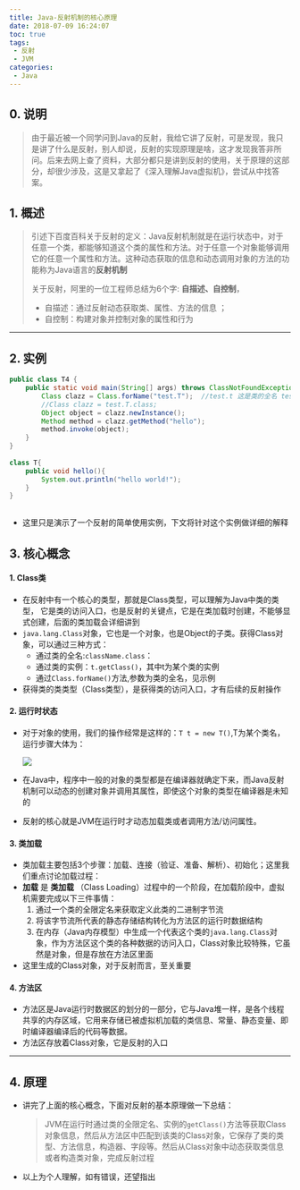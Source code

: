 ```yaml
---
title: Java-反射机制的核心原理
date: 2018-07-09 16:24:07
toc: true
tags:
 - 反射
 - JVM
categories:
 - Java
---
```


## 0. 说明

> 由于最近被一个同学问到Java的反射，我给它讲了反射，可是发现，我只是讲了什么是反射，别人却说，反射的实现原理是啥，这才发现我答非所问。后来去网上查了资料，大部分都只是讲到反射的使用，关于原理的这部分，却很少涉及，这是又拿起了《深入理解Java虚拟机》，尝试从中找答案。

<!--more-->

## 1. 概述

> 引述下百度百科关于反射的定义：Java反射机制就是在运行状态中，对于任意一个类，都能够知道这个类的属性和方法。对于任意一个对象能够调用它的任意一个属性和方法。这种动态获取的信息和动态调用对象的方法的功能称为Java语言的**反射机制**
>
> 关于反射，阿里的一位工程师总结为6个字: **自描述、自控制**，
>
> - 自描述：通过反射动态获取类、属性、方法的信息 ；
> - 自控制：构建对象并控制对象的属性和行为 

-----

## 2. 实例

```java
public class T4 {
    public static void main(String[] args) throws ClassNotFoundException, NoSuchMethodException, IllegalAccessException, InstantiationException, InvocationTargetException {
        Class clazz = Class.forName("test.T");  //test.t 这是类的全名 test是包名
        //Class clazz = test.T.class;
        Object object = clazz.newInstance();
        Method method = clazz.getMethod("hello");
        method.invoke(object);
    }
}
 
class T{
    public void hello(){
        System.out.println("hello world!");
    }
}
 
```

- 这里只是演示了一个反射的简单使用实例，下文将针对这个实例做详细的解释

## 3. 核心概念

#### 1. Class类

- 在反射中有一个核心的类型，那就是Class类型，可以理解为Java中类的类型， 它是类的访问入口，也是反射的关键点，它是在类加载时创建，不能够显式创建，后面的类加载会详细讲到
- `java.lang.Class`对象，它也是一个对象，也是Object的子类。获得Class对象，可以通过三种方式：
  - 通过类的全名:`className.class`：
  - 通过类的实例：`t.getClass()`，其中t为某个类的实例
  - 通过`Class.forName()`方法,参数为类的全名，见示例
- 获得类的类类型（Class类型），是获得类的访问入口，才有后续的反射操作

#### 2. 运行时状态

- 对于对象的使用，我们的操作经常是这样的：`T t = new T()`,T为某个类名，运行步骤大体为：

  ![](http://p7dzmubvx.bkt.clouddn.com/201807090934_227.png)

- 在Java中，程序中一般的对象的类型都是在编译器就确定下来，而Java反射机制可以动态的创建对象并调用其属性，即使这个对象的类型在编译器是未知的

- 反射的核心就是JVM在运行时才动态加载类或者调用方法/访问属性。

#### 3. 类加载

- 类加载主要包括3个步骤：加载、连接（验证、准备、解析）、初始化；这里我们重点讨论加载过程：
- **加载** 是 **类加载** （Class Loading）过程中的一个阶段，在加载阶段中，虚拟机需要完成以下三件事情：
  1. 通过一个类的全限定名来获取定义此类的二进制字节流
  2. 将该字节流所代表的静态存储结构转化为方法区的运行时数据结构
  3. 在内存（Java内存模型）中生成一个代表这个类的`java.lang.Class`对象，作为方法区这个类的各种数据的访问入口，Class对象比较特殊，它虽然是对象，但是存放在方法区里面
- 这里生成的Class对象，对于反射而言，至关重要

#### 4. 方法区

- 方法区是Java运行时数据区的划分的一部分，它与Java堆一样，是各个线程共享的内存区域，它用来存储已被虚拟机加载的类信息、常量、静态变量、即时编译器编译后的代码等数据。
- 方法区存放着Class对象，它是反射的入口

---

## 4. 原理

- 讲完了上面的核心概念，下面对反射的基本原理做一下总结：

  > JVM在运行时通过类的全限定名、实例的`getClass()`方法等获取Class对象信息，然后从方法区中匹配到该类的Class对象，它保存了类的类型、方法信息，构造器、字段等。然后从Class对象中动态获取类信息或者构造类对象，完成反射过程

- 以上为个人理解，如有错误，还望指出